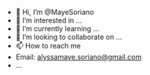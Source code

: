 - 👋 Hi, I’m @MayeSoriano
- 👀 I’m interested in ...
- 🌱 I’m currently learning ...
- 💞️ I’m looking to collaborate on ...
- 📫 How to reach me
-  Email: alyssamaye.soriano@gmail.com
- ...

<!---
MayeSoriano/MayeSoriano is a ✨ special ✨ repository because its `README.md` (this file) appears on your GitHub profile.
You can click the Preview link to take a look at your changes.
--->

